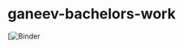 # ganeev-bachelors-work
[![Binder](https://github.com/SergeyVostokin/ganeev-bachelors-work.git/master?urlpath=lab)